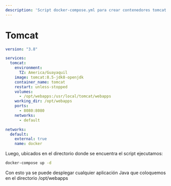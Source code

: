 ```yaml
---
description: 'Script docker-compose.yml para crear contenedores tomcat:'
---
```


# Tomcat

```yaml
version: "3.8"

services:
  tomcat:
    environment:
      TZ: America/Guayaquil
    image: tomcat:8.5-jdk8-openjdk
    container_name: tomcat
    restart: unless-stopped
    volumes:
      - /opt/webapps:/usr/local/tomcat/webapps
    working_dir: /opt/webapps
    ports:
      - 8080:8080
    networks:
      - default

networks:
  default:
    external: true
    name: docker
```

Luego, ubicados en el directorio donde se encuentra el script ejecutamos:

```bash
docker-compose up -d
```

Con esto ya se puede desplegar cualquier aplicación Java que coloquemos en el directorio /opt/webapps
